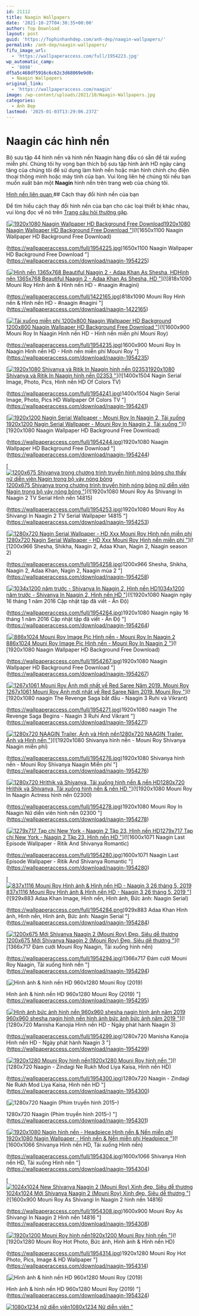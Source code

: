 ```yaml
---
id: 21112
title: Naagin Wallpapers
date: '2021-10-27T04:30:35+00:00'
author: Top Download
layout: post
guid: 'https://Tophinhanhdep.com/anh-dep/naagin-wallpapers/'
permalink: /anh-dep/naagin-wallpapers/
fifu_image_url:
  - 'https://wallpaperaccess.com/full/1954223.jpg'
wp_automatic_camp:
  - '8098'
df5a5c468df5916c6c62c3d68069e9d0:
  - Naagin Wallpapers
original_link:
  - 'https://wallpaperaccess.com/naagin'
image: /wp-content/uploads/2021/10/Naagin-Wallpapers.jpg
categories:
  - Ảnh Đẹp
lastmod: '2025-01-03T13:29:06.237Z'
---
```

# Naagin các hình nền

Bộ sưu tập 44 hình nền và hình nền Naagin hàng đầu có sẵn để tải xuống miễn phí. Chúng tôi hy vọng bạn thích bộ sưu tập hình ảnh HD ngày càng tăng của chúng tôi để sử dụng làm hình nền hoặc màn hình chính cho điện thoại thông minh hoặc máy tính của bạn. Vui lòng liên hệ chúng tôi nếu bạn muốn xuất bản một **Naagin** hình nền trên trang web của chúng tôi.

[Hình nền liên quan ](#related) ## Cách thay đổi hình nền của bạn

Để tìm hiểu cách thay đổi hình nền của bạn cho các loại thiết bị khác nhau, vui lòng đọc về nó trên [Trang câu hỏi thường gặp](https://tophinhanhdep.com/faq/).

  
[[![1920x1080 Naagin Wallpaper HD Background Free Download](https://wallpaperaccess.com/full/1954223.jpg)1920x1080 Naagin Wallpaper HD Background Free Download "](https://wallpaperaccess.com/download/naagin-1954223)](![1650x1100 Naagin Wallpaper HD Background Free Download)

(https://wallpaperaccess.com/full/1954225.jpg)1650x1100 Naagin Wallpaper HD Background Free Download "](https://wallpaperaccess.com/download/naagin-1954225)

[[![Hình nền 1365x768 Beautiful Naagin 2 - Adaa Khan As Shesha, HD](https://wallpaperaccess.com/full/1954229.jpg)Hình nền 1365x768 Beautiful Naagin 2 - Adaa Khan As Shesha, HD "](https://wallpaperaccess.com/download/naagin-1954229)](![818x1090 Mouni Roy Hình ảnh & Hình nền HD - #naagin #nagini)

(https://wallpaperaccess.com/full/1422165.jpg)818x1090 Mouni Roy Hình nền &amp; Hình nền HD - #naagin #nagini "](https://wallpaperaccess.com/download/naagin-1422165)

[[![Tải xuống miễn phí 1200x800 Naagin Wallpaper HD Background](https://wallpaperaccess.com/full/1954234.jpg)1200x800 Naagin Wallpaper HD Background Free Download "](https://wallpaperaccess.com/download/naagin-1954234)](![1600x900 Mouni Roy In Naagin Hình nền HD - Hình nền miễn phí Mouni Roy)

(https://wallpaperaccess.com/full/1954235.jpg)1600x900 Mouni Roy In Naagin Hình nền HD - Hình nền miễn phí Mouni Roy "](https://wallpaperaccess.com/download/naagin-1954235)

[[![1920x1080 Shivanya và Ritik In Naagin hình nền 02353](https://wallpaperaccess.com/full/1954238.jpg)1920x1080 Shivanya và Ritik In Naagin hình nền 02353 "](https://wallpaperaccess.com/download/naagin-1954238)](![1400x1504 Nagin Serial Image, Photo, Pics, Hình nền HD Of Colors TV)

(https://wallpaperaccess.com/full/1954241.jpg)1400x1504 Nagin Serial Image, Photo, Pics HD Wallpaper Of Colors TV "](https://wallpaperaccess.com/download/naagin-1954241)

[[![1920x1200 Nagin Serial Wallpaper - Mouni Roy In Naagin 2, Tải xuống](https://wallpaperaccess.com/full/1954243.jpg)1920x1200 Nagin Serial Wallpaper - Mouni Roy In Naagin 2, Tải xuống "](https://wallpaperaccess.com/download/naagin-1954243)](![1920x1080 Naagin Wallpaper HD Background Free Download)

(https://wallpaperaccess.com/full/1954244.jpg)1920x1080 Naagin Wallpaper HD Background Free Download "](https://wallpaperaccess.com/download/naagin-1954244)

[[![1200x675 Shivanya trong chương trình truyền hình nóng bỏng cho thấy nữ diễn viên Nagin trong bộ váy nóng bỏng](https://wallpaperaccess.com/full/1954248.jpg)1200x675 Shivanya trong chương trình truyền hình nóng bỏng nữ diễn viên Nagin trong bộ váy nóng bỏng "](https://wallpaperaccess.com/download/naagin-1954248)](![1920x1080 Mouni Roy As Shivangi In Naagin 2 TV Serial Hình nền 14815)

(https://wallpaperaccess.com/full/1954253.jpg)1920x1080 Mouni Roy As Shivangi In Naagin 2 TV Serial Wallpaper 14815 "](https://wallpaperaccess.com/download/naagin-1954253)

[[![1280x720 Nagin Serial Wallpaper - HD Xxx Mouni Roy Hình nền miễn phí](https://wallpaperaccess.com/full/1954256.jpg)1280x720 Nagin Serial Wallpaper - HD Xxx Mouni Roy Hình nền miễn phí "](https://wallpaperaccess.com/download/naagin-1954256)](![1200x966 Shesha, Shikha, Naagin 2, Adaa Khan, Nagin 2, Naagin season 2)

(https://wallpaperaccess.com/full/1954258.jpg)1200x966 Shesha, Shikha, Naagin 2, Adaa Khan, Nagin 2, Naagin mùa 2 "](https://wallpaperaccess.com/download/naagin-1954258)

[[![1034x1200 năm trước - Shivanya In Naagin 2, Hình nền HD](https://wallpaperaccess.com/full/1954260.jpg)1034x1200 năm trước - Shivanya In Naagin 2, Hình nền HD "](https://wallpaperaccess.com/download/naagin-1954260)](![1920x1080 Naagin ngày 16 tháng 1 năm 2016 Cập nhật tập đã viết - Ấn Độ)

(https://wallpaperaccess.com/full/1954264.jpg)1920x1080 Naagin ngày 16 tháng 1 năm 2016 Cập nhật tập đã viết - Ấn Độ "](https://wallpaperaccess.com/download/naagin-1954264)

[[![886x1024 Mouni Roy Image Pic Hình nền - Mouni Roy In Naagin 2](https://wallpaperaccess.com/full/1954266.jpg)886x1024 Mouni Roy Image Pic Hình nền - Mouni Roy In Naagin 2 "](https://wallpaperaccess.com/download/naagin-1954266)](![1920x1080 Naagin Wallpaper HD Background Free Download)

(https://wallpaperaccess.com/full/1954267.jpg)1920x1080 Naagin Wallpaper HD Background Free Download "](https://wallpaperaccess.com/download/naagin-1954267)

[[![1267x1061 Mouni Roy Ảnh mới nhất về Red Saree Năm 2019. Mouni Roy](https://wallpaperaccess.com/full/1954270.jpg)1267x1061 Mouni Roy Ảnh mới nhất về Red Saree Năm 2019. Mouni Roy "](https://wallpaperaccess.com/download/naagin-1954270)](![1920x1080 naagin The Revenge Saga bắt đầu - Naagin 3 Ruhi và Vikrant)

(https://wallpaperaccess.com/full/1954271.jpg)1920x1080 naagin The Revenge Saga Begins - Naagin 3 Ruhi And Vikrant "](https://wallpaperaccess.com/download/naagin-1954271)

[[![1280x720 NAAGIN Trailer, Ảnh và Hình nền](https://wallpaperaccess.com/full/1954272.jpg)1280x720 NAAGIN Trailer, Ảnh và Hình nền "](https://wallpaperaccess.com/download/naagin-1954272)](![1920x1080 Shivanya hình nền - Mouni Roy Shivanya Naagin miễn phí)

(https://wallpaperaccess.com/full/1954276.jpg)1920x1080 Shivanya hình nền - Mouni Roy Shivanya Naagin Miễn phí "](https://wallpaperaccess.com/download/naagin-1954276)

[[![1280x720 Hrithik và Shivanya, Tải xuống hình nền & nền HD](https://wallpaperaccess.com/full/1954277.jpg)1280x720 Hrithik và Shivanya, Tải xuống hình nền &amp; nền HD "](https://wallpaperaccess.com/download/naagin-1954277)](![1920x1080 Mouni Roy In Naagin Actress hình nền 02300)

(https://wallpaperaccess.com/full/1954278.jpg)1920x1080 Mouni Roy In Naagin Nữ diễn viên hình nền 02300 "](https://wallpaperaccess.com/download/naagin-1954278)

[[![1279x717 Tạp chí New York - Naagin 2 Tập 23, Hình nền HD](https://wallpaperaccess.com/full/1954279.png)1279x717 Tạp chí New York - Naagin 2 Tập 23, Hình nền HD "](https://wallpaperaccess.com/download/naagin-1954279)](![1600x1071 Naagin Last Episode Wallpaper - Ritik And Shivanya Romantic)

(https://wallpaperaccess.com/full/1954280.jpg)1600x1071 Naagin Last Episode Wallpaper - Ritik And Shivanya Romantic "](https://wallpaperaccess.com/download/naagin-1954280)

[[![837x1116 Mouni Roy Hình ảnh & Hình nền HD - Naagin 3 26 tháng 5, 2019](https://wallpaperaccess.com/full/1954283.jpg)837x1116 Mouni Roy Hình ảnh &amp; Hình nền HD - Naagin 3 26 tháng 5, 2019 "](https://wallpaperaccess.com/download/naagin-1954283)](![929x883 Adaa Khan Image, Hình nền, Hình ảnh, Bức ảnh: Naagin Serial)

(https://wallpaperaccess.com/full/1954284.png)929x883 Adaa Khan Hình ảnh, Hình nền, Hình ảnh, Bức ảnh: Naagin Serial "](https://wallpaperaccess.com/download/naagin-1954284)

[[![1200x675 Mới Shivanya Naagin 2 (Mouni Roy) Đẹp, Siêu dễ thương](https://wallpaperaccess.com/full/1954289.jpg)1200x675 Mới Shivanya Naagin 2 (Mouni Roy) Đẹp, Siêu dễ thương "](https://wallpaperaccess.com/download/naagin-1954289)](![1366x717 Đám cưới Mouni Roy Naagin, Tải xuống hình nền)

(https://wallpaperaccess.com/full/1954294.jpg)1366x717 Đám cưới Mouni Roy Naagin, Tải xuống hình nền "](https://wallpaperaccess.com/download/naagin-1954294)

[![Hình ảnh & hình nền HD 960x1280 Mouni Roy (2019)](https://wallpaperaccess.com/full/1954295.jpg)

Hình ảnh &amp; hình nền HD 960x1280 Mouni Roy (2019) "](https://wallpaperaccess.com/download/naagin-1954295)

[[![Hình ảnh bức ảnh hình nền 960x960 shesha nagin hình ảnh năm 2019](https://wallpaperaccess.com/full/1954297.jpg)960x960 shesha nagin hình nền hình ảnh bức ảnh bức ảnh năm 2019 "](https://wallpaperaccess.com/download/naagin-1954297)](![1280x720 Manisha Kanojia Hình nền HD - Ngày phát hành Naagin 3)

(https://wallpaperaccess.com/full/1954299.jpg)1280x720 Manisha Kanojia Hình nền HD - Ngày phát hành Naagin 3 "](https://wallpaperaccess.com/download/naagin-1954299)

[[![1920x1280 Mouni Roy hình nền](https://wallpaperaccess.com/full/1422064.jpg)1920x1280 Mouni Roy hình nền "](https://wallpaperaccess.com/download/naagin-1422064)](![1280x720 Naagin - Zindagi Ne Rukh Mod Liya Kaisa, Hình nền HD)

(https://wallpaperaccess.com/full/1954300.jpg)1280x720 Naagin - Zindagi Ne Rukh Mod Liya Kaisa, Hình nền HD "](https://wallpaperaccess.com/download/naagin-1954300)

[![1280x720 Naagin (Phim truyền hình 2015–)](https://wallpaperaccess.com/full/1954301.jpg)

1280x720 Naagin (Phim truyền hình 2015–) "](https://wallpaperaccess.com/download/naagin-1954301)

[[![1920x1080 Nagin hình nền - Headpiece Hình nền & Nền miễn phí](https://wallpaperaccess.com/full/1954302.jpg)1920x1080 Nagin Wallpaper - Hình nền &amp; Nền miễn phí Headpiece "](https://wallpaperaccess.com/download/naagin-1954302)](![1600x1066 Shivanya Hình nền HD, Tải xuống Hình nền)

(https://wallpaperaccess.com/full/1954304.jpg)1600x1066 Shivanya Hình nền HD, Tải xuống Hình nền "](https://wallpaperaccess.com/download/naagin-1954304)

[[![1024x1024 New Shivanya Naagin 2 (Mouni Roy) Xinh đẹp, Siêu dễ thương](https://wallpaperaccess.com/full/1954305.jpg)1024x1024 Mới Shivanya Naagin 2 (Mouni Roy) Xinh đẹp, Siêu dễ thương "](https://wallpaperaccess.com/download/naagin-1954305)](![1600x900 Mouni Roy As Shivangi In Naagin 2 hình nền 14816)

(https://wallpaperaccess.com/full/1954308.jpg)1600x900 Mouni Roy As Shivangi In Naagin 2 Hình nền 14816 "](https://wallpaperaccess.com/download/naagin-1954308)

[[![1920x1200 Mouni Roy hình nền](https://wallpaperaccess.com/full/1954310.jpg)1920x1200 Mouni Roy hình nền "](https://wallpaperaccess.com/download/naagin-1954310)](![1920x1280 Mouni Roy Hot Photo, Bức ảnh, Hình ảnh & Hình nền HD)

(https://wallpaperaccess.com/full/1954314.jpg)1920x1280 Mouni Roy Hot Photo, Pics, Image &amp; HD Wallpaper "](https://wallpaperaccess.com/download/naagin-1954314)

[![Hình ảnh & hình nền HD 960x1280 Mouni Roy (2019)](https://wallpaperaccess.com/full/1954324.jpg)

Hình ảnh &amp; hình nền HD 960x1280 Mouni Roy (2019) "](https://wallpaperaccess.com/download/naagin-1954324)

[![1080x1234 nữ diễn viên](https://wallpaperaccess.com/full/1954325.jpg)1080x1234 Nữ diễn viên "](https://wallpaperaccess.com/download/naagin-1954325)

